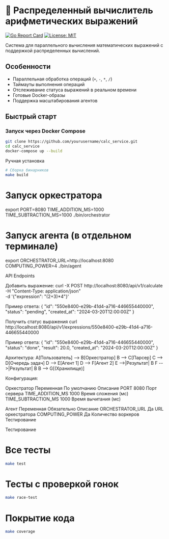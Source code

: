 # 🧮 Распределенный вычислитель арифметических выражений

[![Go Report Card](https://goreportcard.com/badge/github.com/yourusername/calc_service)](https://goreportcard.com/report/github.com/yourusername/calc_service)
[![License: MIT](https://img.shields.io/badge/License-MIT-yellow.svg)](https://opensource.org/licenses/MIT)

Система для параллельного вычисления математических выражений с поддержкой распределенных вычислений.

## Особенности

- Параллельная обработка операций (`+`, `-`, `*`, `/`)
- Таймауты выполнения операций
- Отслеживание статуса выражений в реальном времени
- Готовые Docker-образы
- Поддержка масштабирования агентов

## Быстрый старт

### Запуск через Docker Compose

```bash
git clone https://github.com/yourusername/calc_service.git
cd calc_service
docker-compose up --build
```

Ручная установка

```bash
# Сборка бинарников
make build
```

# Запуск оркестратора
export PORT=8080 TIME_ADDITION_MS=1000 TIME_SUBTRACTION_MS=1000
./bin/orchestrator

# Запуск агента (в отдельном терминале)
export ORCHESTRATOR_URL=http://localhost:8080 COMPUTING_POWER=4
./bin/agent

API Endpoints

Добавить выражение:
curl -X POST http://localhost:8080/api/v1/calculate \
  -H "Content-Type: application/json" \
  -d '{"expression": "(2+3)*4"}'

Пример ответа:
{
  "id": "550e8400-e29b-41d4-a716-446655440000",
  "status": "pending",
  "created_at": "2024-03-20T12:00:00Z"
}

Получить статус выражения
curl http://localhost:8080/api/v1/expressions/550e8400-e29b-41d4-a716-446655440000

Пример ответа:
{
  "id": "550e8400-e29b-41d4-a716-446655440000",
  "status": "done",
  "result": 20.0,
  "created_at": "2024-03-20T12:00:00Z"
}

Архитектура:
A[Пользователь] --> B[Оркестратор]
B --> C[Парсер]
C --> D[Очередь задач]
D --> E[Агент 1]
D --> F[Агент 2]
E -->|Результат| B
F -->|Результат| B
B --> G[(Хранилище)]

Конфигурация:

Оркестратор
Переменная	По умолчанию	Описание
PORT	8080	Порт сервера
TIME_ADDITION_MS	1000	Время сложения (мс)
TIME_SUBTRACTION_MS	1000	Время вычитания (мс)

Агент
Переменная	Обязательно	Описание
ORCHESTRATOR_URL	Да	URL оркестратора
COMPUTING_POWER	Да	Количество воркеров
Тестирование

Тестирование

# Все тесты
```bash
make test
```

# Тесты с проверкой гонок
```bash
make race-test
```

# Покрытие кода
```bash
make coverage
```
